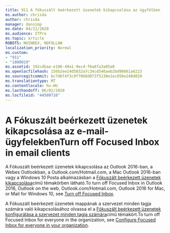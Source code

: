 ```yaml
---
title: 911 A fókuszált beérkezett üzenetek kikapcsolása az ügyfélben
ms.author: chrisda
author: chrisda
manager: dansimp
ms.date: 04/21/2020
ms.audience: ITPro
ms.topic: article
ROBOTS: NOINDEX, NOFOLLOW
localization_priority: Normal
ms.custom:
- "911"
- "1800019"
ms.assetid: 192cdbaa-e106-49a1-9ecd-f6a6fa3a05a0
ms.openlocfilehash: 156b2ee14d5032a7c34cd546aeb2bd98861a6223
ms.sourcegitcommit: bc7d6f4f3c9f7060d073f5130e1ec856e248d020
ms.translationtype: MT
ms.contentlocale: hu-HU
ms.lasthandoff: 06/02/2020
ms.locfileid: "44509710"
---
```

# <a name="turn-off-focused-inbox-in-email-clients"></a><span data-ttu-id="98276-102">A Fókuszált beérkezett üzenetek kikapcsolása az e-mail-ügyfelekben</span><span class="sxs-lookup"><span data-stu-id="98276-102">Turn off Focused Inbox in email clients</span></span>

<span data-ttu-id="98276-103">A Fókuszált beérkezett üzenetek kikapcsolása az Outlook 2016-ban, a Webes Outlookban, a Outlook.com/Hotmail.com, a Mac Outlook 2016-ban vagy a Windows 10 Posta alkalmazásban a [Fókuszált beérkezett üzenetek kikapcsolása](https://support.office.com/article/f714d94d-9e63-4217-9ccb-6cb2986aa1b2.aspx)című témakörben látható.</span><span class="sxs-lookup"><span data-stu-id="98276-103">To turn off Focused Inbox in Outlook 2016, Outlook on the web, Outlook.com/Hotmail.com, Outlook 2016 for Mac, or Mail for Windows 10, see [Turn off Focused Inbox](https://support.office.com/article/f714d94d-9e63-4217-9ccb-6cb2986aa1b2.aspx).</span></span>

<span data-ttu-id="98276-104">A Fókuszált beérkezett üzenetek mappának a szervezet minden tagja számára való kikapcsolásához olvassa el a [Fókuszált beérkezett üzenetek konfigurálása a szervezet minden tagja számára](https://docs.microsoft.com/microsoft-365/admin/setup/configure-focused-inbox)című témakört.</span><span class="sxs-lookup"><span data-stu-id="98276-104">To turn off Focused Inbox for everyone in the organization, see [Configure Focused Inbox for everyone in your organization](https://docs.microsoft.com/microsoft-365/admin/setup/configure-focused-inbox).</span></span>
